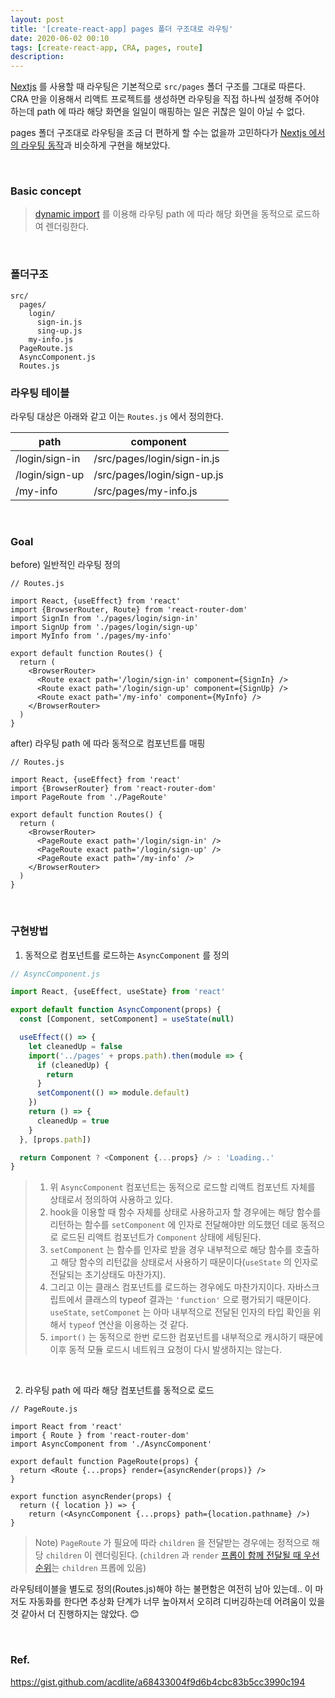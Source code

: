 ```yaml
---
layout: post
title: '[create-react-app] pages 폴더 구조대로 라우팅'
date: 2020-06-02 00:10
tags: [create-react-app, CRA, pages, route]
description:
---
```


[Nextjs](https://nextjs.org/) 를 사용할 때 라우팅은 기본적으로 `src/pages` 폴더 구조를 그대로 따른다. CRA 만을 이용해서 리액트 프로젝트를 생성하면 라우팅을 직접 하나씩 설정해 주어야 하는데 path 에 따라 해당 화면을 일일이 매핑하는 일은 귀찮은 일이 아닐 수 없다.

pages 폴더 구조대로 라우팅을 조금 더 편하게 할 수는 없을까 고민하다가 [Nextjs 에서의 라우팅 동작](https://nextjs.org/docs/basic-features/pages)과 비슷하게 구현을 해보았다.

<br>

### Basic concept

> [dynamic import](https://javascript.info/modules-dynamic-imports) 를 이용해 라우팅 path 에 따라 해당 화면을 동적으로 로드하여 렌더링한다.

<br>

### 폴더구조

```
src/
  pages/
    login/
      sign-in.js
      sing-up.js
    my-info.js
  PageRoute.js
  AsyncComponent.js
  Routes.js
```

### 라우팅 테이블

라우팅 대상은 아래와 같고 이는 `Routes.js` 에서 정의한다.

| path           | component                   |
| -------------- | --------------------------- |
| /login/sign-in | /src/pages/login/sign-in.js |
| /login/sign-up | /src/pages/login/sign-up.js |
| /my-info       | /src/pages/my-info.js       |

<br>

### Goal

before) 일반적인 라우팅 정의

```js{5-7, 13-15}
// Routes.js

import React, {useEffect} from 'react'
import {BrowserRouter, Route} from 'react-router-dom'
import SignIn from './pages/login/sign-in'
import SignUp from './pages/login/sign-up'
import MyInfo from './pages/my-info'

export default function Routes() {
  return (
    <BrowserRouter>
      <Route exact path='/login/sign-in' component={SignIn} />
      <Route exact path='/login/sign-up' component={SignUp} />
      <Route exact path='/my-info' component={MyInfo} />
    </BrowserRouter>
  )
}
```

after) 라우팅 path 에 따라 동적으로 컴포넌트를 매핑

```js{11-13}
// Routes.js

import React, {useEffect} from 'react'
import {BrowserRouter} from 'react-router-dom'
import PageRoute from './PageRoute'

export default function Routes() {
  return (
    <BrowserRouter>
      <PageRoute exact path='/login/sign-in' />
      <PageRoute exact path='/login/sign-up' />
      <PageRoute exact path='/my-info' />
    </BrowserRouter>
  )
}
```

<br>

### 구현방법

1. 동적으로 컴포넌트를 로드하는 `AsyncComponent` 를 정의

```js
// AsyncComponent.js

import React, {useEffect, useState} from 'react'

export default function AsyncComponent(props) {
  const [Component, setComponent] = useState(null)

  useEffect(() => {
    let cleanedUp = false
    import('../pages' + props.path).then(module => {
      if (cleanedUp) {
        return
      }
      setComponent(() => module.default)
    })
    return () => {
      cleanedUp = true
    }
  }, [props.path])

  return Component ? <Component {...props} /> : 'Loading..'
}
```

> 1. 위 `AsyncComponent` 컴포넌트는 동적으로 로드할 리액트 컴포넌트 자체를 상태로서 정의하여 사용하고 있다.
> 2. hook을 이용할 때 함수 자체를 상태로 사용하고자 할 경우에는 해당 함수를 리턴하는 함수를 `setComponent` 에 인자로 전달해야만 의도했던 데로 동적으로 로드된 리액트 컴포넌트가 `Component` 상태에 세팅된다.
> 3. `setComponent` 는 함수를 인자로 받을 경우 내부적으로 해당 함수를 호출하고 해당 함수의 리턴값을 상태로서 사용하기 때문이다(`useState` 의 인자로 전달되는 초기상태도 마찬가지).
> 4. 그리고 이는 클래스 컴포넌트를 로드하는 경우에도 마찬가지이다. 자바스크립트에서 클래스의 typeof 결과는 `'function'` 으로 평가되기 때문이다. `useState`, `setComponet` 는 아마 내부적으로 전달된 인자의 타입 확인을 위해서 `typeof` 연산을 이용하는 것 같다.
> 5. `import()` 는 동적으로 한번 로드한 컴포넌트를 내부적으로 캐시하기 때문에 이후 동적 모듈 로드시 네트워크 요청이 다시 발생하지는 않는다.

<br>

2. 라우팅 path 에 따라 해당 컴포넌트를 동적으로 로드

```js{13}
// PageRoute.js

import React from 'react'
import { Route } from 'react-router-dom'
import AsyncComponent from './AsyncComponent'

export default function PageRoute(props) {
  return <Route {...props} render={asyncRender(props)} />
}

export function asyncRender(props) {
  return ({ location }) => {
    return (<AsyncComponent {...props} path={location.pathname} />)
}
```

> Note) `PageRoute` 가 필요에 따라 `children` 을 전달받는 경우에는 정적으로 해당 `children` 이 렌더링된다. (`children` 과 `render` [프롭이 함께 전달될 때 우선순위](/2020-06-02-route-priority/)는 `children` 프롭에 있음)

라우팅테이블을 별도로 정의(Routes.js)해야 하는 불편함은 여전히 남아 있는데.. 이 마저도 자동화를 한다면 추상화 단계가 너무 높아져서 오히려 디버깅하는데 어려움이 있을 것 같아서 더 진행하지는 않았다. 😊

<br>

### Ref.

https://gist.github.com/acdlite/a68433004f9d6b4cbc83b5cc3990c194
